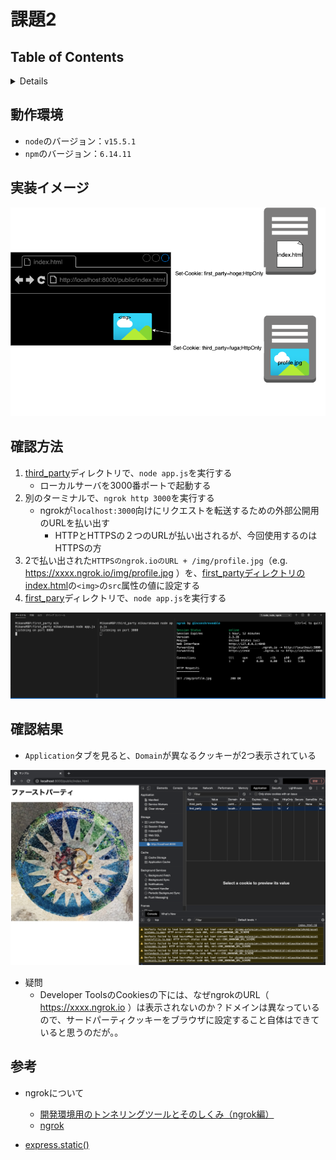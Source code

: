 # 課題2

## Table of Contents
<!-- START doctoc generated TOC please keep comment here to allow auto update -->
<!-- DON'T EDIT THIS SECTION, INSTEAD RE-RUN doctoc TO UPDATE -->
<details>
<summary>Details</summary>

- [動作環境](#%E5%8B%95%E4%BD%9C%E7%92%B0%E5%A2%83)
- [実装イメージ](#%E5%AE%9F%E8%A3%85%E3%82%A4%E3%83%A1%E3%83%BC%E3%82%B8)
- [確認方法](#%E7%A2%BA%E8%AA%8D%E6%96%B9%E6%B3%95)
- [確認結果](#%E7%A2%BA%E8%AA%8D%E7%B5%90%E6%9E%9C)
- [参考](#%E5%8F%82%E8%80%83)

</details>
<!-- END doctoc generated TOC please keep comment here to allow auto update -->

## 動作環境

* `node`のバージョン：`v15.5.1`
* `npm`のバージョン：`6.14.11`

## 実装イメージ

![](../../../assets/third_party_cookie_architecture.png)

## 確認方法

1. [third_party](./third_party)ディレクトリで、`node app.js`を実行する
   * ローカルサーバを3000番ポートで起動する
2. 別のターミナルで、`ngrok http 3000`を実行する
   * ngrokが`localhost:3000`向けにリクエストを転送するための外部公開用のURLを払い出す
     * HTTPとHTTPSの２つのURLが払い出されるが、今回使用するのはHTTPSの方
3. 2で払い出された`HTTPSのngrok.ioのURL + /img/profile.jpg`（e.g. https://xxxx.ngrok.io/img/profile.jpg ）を、[first_partyディレクトリのindex.html](./first_party/public/index.html)の`<img>`の`src`属性の値に設定する
4. [first_pary](./first_party)ディレクトリで、`node app.js`を実行する

![](../../../assets/third_party_terminal.png)

## 確認結果

* `Application`タブを見ると、`Domain`が異なるクッキーが2つ表示されている

![](../../../assets/third_party_cookie_result.png)

* 疑問
  * Developer ToolsのCookiesの下には、なぜngrokのURL（ https://xxxx.ngrok.io ）は表示されないのか？ドメインは異なっているので、サードパーティクッキーをブラウザに設定すること自体はできていると思うのだが。。

## 参考

* ngrokについて
  * [開発環境用のトンネリングツールとそのしくみ（ngrok編）](https://speakerdeck.com/gishi_yama/mild-web-sap06)
  * [ngrok](https://ngrok.com/)

* [express.static()](https://expressjs.com/ja/4x/api.html#express.static)